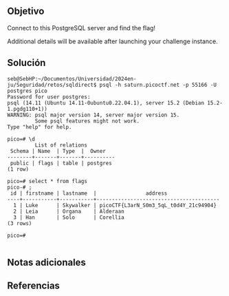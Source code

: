 ## Objetivo
Connect to this PostgreSQL server and find the flag!

Additional details will be available after launching your challenge instance.
## Solución

```
seb@SebHP:~/Documentos/Universidad/2024en-ju/Seguridad/retos/sqldirect$ psql -h saturn.picoctf.net -p 55166 -U postgres pico
Password for user postgres: 
psql (14.11 (Ubuntu 14.11-0ubuntu0.22.04.1), server 15.2 (Debian 15.2-1.pgdg110+1))
WARNING: psql major version 14, server major version 15.
         Some psql features might not work.
Type "help" for help.

pico=# \d
         List of relations
 Schema | Name  | Type  |  Owner   
--------+-------+-------+----------
 public | flags | table | postgres
(1 row)

pico=# select * from flags
pico-# ;
 id | firstname | lastname  |                address                 
----+-----------+-----------+----------------------------------------
  1 | Luke      | Skywalker | picoCTF{L3arN_S0m3_5qL_t0d4Y_21c94904}
  2 | Leia      | Organa    | Alderaan
  3 | Han       | Solo      | Corellia
(3 rows)

pico=# 


```
## Notas adicionales
## Referencias